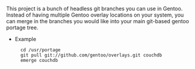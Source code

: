 This project is a bunch of headless git branches you can use in Gentoo.  Instead of
having multiple Gentoo overlay locations on your system, you can merge in the
branches you would like into your main git-based gentoo portage tree.

* Example

        cd /usr/portage
        git pull git://github.com/gentoo/overlays.git couchdb
        emerge couchdb

